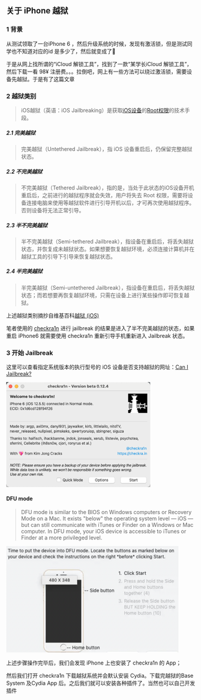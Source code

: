 ## 关于 iPhone 越狱

### 1 背景

从测试领取了一台iPhone 6 ，然后升级系统的时候，发现有激活锁，但是测试同学也不知道对应的id 是多少了，然后就变成了🧱

于是从网上找所谓的“iCloud 解锁工具”，找到了一款“某学长iCloud 解锁工具”，然后下载一看 98¥ 注册费。。。拉倒吧，网上有一些方法可以绕过激活锁，需要设备先越狱。于是有了这篇文章

### 2 越狱类别

> iOS越狱（英语：iOS Jailbreaking）是获取[iOS设备](https%3A%2F%2Fzh.wikipedia.org%2Fwiki%2FIOS%E8%AE%BE%E5%A4%87%E5%88%97%E8%A1%A8)的[Root权限](https%3A%2F%2Fzh.wikipedia.org%2Fwiki%2F%E8%B6%85%E7%BA%A7%E7%94%A8%E6%88%B7)的技术手段。

##### 2.1 完美越狱

> 完美越狱（Untethered Jailbreak），指 iOS 设备重启后，仍保留完整越狱状态。

##### 2.2 不完美越狱

> 不完美越狱（Tethered Jailbreak），指的是，当处于此状态的iOS设备开机重启后，之前进行的越狱程序就会失效，用户将失去 Root 权限，需要将设备连接电脑来使用等越狱软件进行引导开机以后，才可再次使用越狱程序。否则设备将无法正常引导。

##### 2.3 半不完美越狱

> 半不完美越狱（Semi-tethered Jailbreak），指设备在重启后，将丢失越狱状态，并恢复成未越狱状态。如果想要恢复越狱环境，必须连接计算机并在越狱工具的引导下引导来恢复越狱状态。

##### 2.4 半完美越狱

> 半完美越狱（Semi-untethered Jailbreak），指设备在重启后，将丢失越狱状态；而若想要再恢复越狱环境，只需在设备上进行某些操作即可恢复越狱。

上述越狱类别摘抄自维基百科[越狱 (iOS)](https%3A%2F%2Fzh.wikipedia.org%2Fwiki%2F%E8%B6%8A%E7%8D%84_(iOS))

笔者使用的 [checkra1n](https%3A%2F%2Fcheckra.in) 进行 jailbreak 的结果是进入了半不完美越狱的状态，如果重启 iPhone6 就需要使用 checkra1n 重新引导手机重新进入 Jailbreak 状态。

### 3 开始  Jailbreak

这里可以查看指定系统版本的执行型号的 iOS 设备是否支持越狱的网址：[Can I Jailbreak?](https%3A%2F%2Fcanijailbreak.com)

<img src="../../assets/image-20220303150645183.png" alt="image-20220303150645183" style="zoom:80%;" />

#### DFU mode

> DFU mode is similar to the BIOS on Windows computers or Recovery Mode on a Mac. It exists "below" the operating system level — iOS — but can still communicate with iTunes or Finder on a Windows or Mac computer. In DFU mode, your iOS device is accessible to iTunes or Finder at a more privileged level.

<img src="../../assets/image-20220303150831540.png" alt="image-20220303150831540" style="zoom:50%;" />



上述步骤操作完毕后，我们会发现 iPhone 上也安装了 checkra1n 的 App；

然后我们打开 checkra1n 下载越狱系统并会默认安装 Cydia。下载完越狱的Base System 及Cydia App 后。之后我们就可以安装各种插件了。当然也可以自己开发插件


